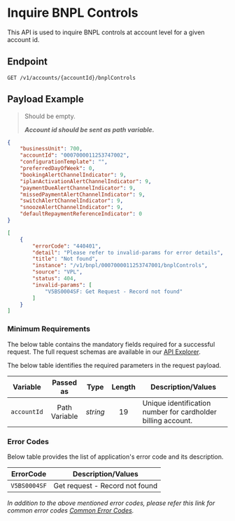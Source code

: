 # Inquire BNPL Controls

This API is used to inquire BNPL controls at account level for a given account id.

## Endpoint

`GET /v1/accounts/{accountId}/bnplControls`

## Payload Example

<!--
type: tab
titles: Request, Response, Error
-->

>Should be empty.
>
>***Account id should be sent as path variable.***

<!--
type: tab
-->

```json
{
    "businessUnit": 700,
    "accountId": "0007000011253747002",
    "configurationTemplate": "",
    "preferredDayOfWeek": 0,
    "bookingAlertChannelIndicator": 9,
    "iplanActivationAlertChannelIndicator": 9,
    "paymentDueAlertChannelIndicator": 9,
    "missedPaymentAlertChannelIndicator": 9,
    "switchAlertChannelIndicator": 9,
    "snoozeAlertChannelIndicator": 9,
    "defaultRepaymentReferenceIndicator": 0
}
```

<!--
type: tab
-->

```json
[
    {
        "errorCode": "440401",
        "detail": "Please refer to invalid-params for error details",
        "title": "Not found",
        "instance": "/v1/bnpl/0007000011253747001/bnplControls",
        "source": "VPL",
        "status": 404,
        "invalid-params": [
            "V5BS0004SF: Get Request - Record not found"
        ]
    }
]
```

<!-- type: tab-end -->

### Minimum Requirements

The below table contains the mandatory fields required for a successful request. The full request schemas are available in our [API Explorer](../api/?type=get&path=/v1/accounts/{accountId}/bnplControls).

The below table identifies the required parameters in the request payload.

| Variable | Passed as | Type | Length | Description/Values |
| -------- | :-------: | :--: | :------------: | ------------------ |
| `accountId` | Path Variable | *string* | 19 | Unique identification number for cardholder billing account. |

### Error Codes

Below table provides the list of application's error code and its description.

| ErrorCode |  Description/Values |
| --------  | ------------------ |
| `V5BS0004SF` | Get request - Record not found |

*In addition to the above mentioned error codes, please refer this link for common error codes [Common Error Codes](?path=docs/Common_Error_Code.md).*
